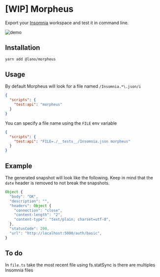 # [WIP] Morpheus

Export your [Insomnia](https://insomnia.rest) workspace and test it in command line.

![demo](demo.gif)

## Installation

```bash
yarn add @lano/morpheus
```

## Usage

By default Morpheus will look for a file named `/Insomnia.*\.json/i`

```json
{
  "scripts": {
    "test:api": "morpheus"
  }
}
```

You can specify a file name using the `FILE` env variable

```json
{
  "scripts": {
    "test:api": "FILE=./__tests__/Insomnia.json morpheus"
  }
}
```

## Example

The generated snapshot will look like the following. Keep in mind that the `date` header is removed to not break the snapshots.

```js
Object {
  "body": "OK",
  "description": "",
  "headers": Object {
    "connection": "close",
    "content-length": "2",
    "content-type": "text/plain; charset=utf-8",
  },
  "statusCode": 200,
  "url": "http://localhost:5000/auth/basic",
}
```

## To do

In `file.ts` take the most recent file using fs.statSync is there are multiples Insomnia files 